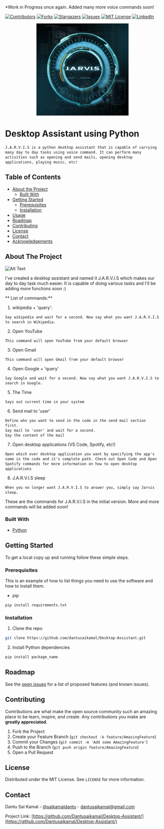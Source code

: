 *Work in Progress once again. Added many more voice commands soon!


[![Contributors][contributors-shield]][contributors-url]
[![Forks][forks-shield]][forks-url]
[![Stargazers][stars-shield]][stars-url]
[![Issues][issues-shield]][issues-url]
[![MIT License][license-shield]][license-url]
[![LinkedIn][linkedin-shield]][linkedin-url]



<!-- PROJECT LOGO -->
<p align="center">
  <a href="https://github.com/Dantusaikamal/Desktop-Assistant">
    <img src="Images/J.A.R.V.I.S.jpg" alt="Logo" width="300" height="300">
  </a>
</p>

  # Desktop Assistant using Python


    J.A.R.V.I.S is a python desktop assistant that is capable of carrying many day to day tasks using voice command. It can perform many activities such as opening and send mails, opening desktop applications, playing music, etc!
  
  



<!-- TABLE OF CONTENTS -->
## Table of Contents

* [About the Project](#about-the-project)
  * [Built With](#built-with)
* [Getting Started](#getting-started)
  * [Prerequisites](#prerequisites)
  * [Installation](#installation)
* [Usage](#usage)
* [Roadmap](#roadmap)
* [Contributing](#contributing)
* [License](#license)
* [Contact](#contact)
* [Acknowledgements](#acknowledgements)



<!-- ABOUT THE PROJECT -->
## About The Project

![Alt Text](https://s4.gifyu.com/images/JARVIS-gif-1.gif)

I've created a desktop assistant and named it J.A.R.V.I.S which makes our day to day task much easier. It is capable of doing various tasks and I'll be adding more functions soon :)

** List of commands:**


1. wikipedia + 'query':

```
Say wikipedia and wait for a second. Now say what you want J.A.R.V.I.S to search in Wikipedia.
```

2. Open YouTube

```
This command will open YouTube from your default browser
```

3. Open Gmail

```
This command will open Gmail from your default browser
```

4. Open Google + 'query'

```
Say Google and wait for a second. Now say what you want J.A.R.V.I.S to search in Google.
```

5. The Time

```
Says out current time in your system
```

6. Send mail to 'user'
```
Define who you want to send in the code in the send mail section first.
Say mail to 'user' and wait for a second.
Say the content of the mail
```
7. Open desktop applications (VS Code, Spotify, etc!)
```
Open which ever desktop application you want by specifying the app's name in the code and it's complete path. Check out Open Code and Open Spotify commands for more information on how to open desktop applications
```
8. J.A.R.V.I.S sleep
```
When you no longer want J.A.R.V.I.S to answer you, simply say Jarvis sleep.
```

These are the commands for J.A.R.V.I.S in the initial version. More and more commands will be added soon!

### Built With

* [Python](Python)



<!-- GETTING STARTED -->
## Getting Started

To get a local copy up and running follow these simple steps.

### Prerequisites

This is an example of how to list things you need to use the software and how to install them.

* pip
```sh
pip install requirements.txt
```

### Installation

1. Clone the repo
```sh
git clone https://github.com/dantusaikamal/Desktop-Assistant.git
```
2. Install Python dependencies
```sh
pip install package_name
```


<!-- ROADMAP -->
## Roadmap

See the [open issues](https://github.com/Dantusaikamal/Desktop-Assistant//issues) for a list of proposed features (and known issues).



<!-- CONTRIBUTING -->
## Contributing

Contributions are what make the open source community such an amazing place to be learn, inspire, and create. Any contributions you make are **greatly appreciated**.

1. Fork the Project
2. Create your Feature Branch (`git checkout -b feature/AmazingFeature`)
3. Commit your Changes (`git commit -m 'Add some AmazingFeature'`)
4. Push to the Branch (`git push origin feature/AmazingFeature`)
5. Open a Pull Request



<!-- LICENSE -->
## License

Distributed under the MIT License. See `LICENSE` for more information.



<!-- CONTACT -->
## Contact

Dantu Sai Kamal - [@saikamaldantu](https://twitter.com/saikamaldantu) - dantusaikamal@gmail.com

Project Link: [https://github.com/Dantusaikamal/Desktop-Assistant/](https://github.com/Dantusaikamal/Desktop-Assistant/)






<!-- MARKDOWN LINKS & IMAGES -->
<!-- https://www.markdownguide.org/basic-syntax/#reference-style-links -->
[contributors-shield]: https://img.shields.io/github/contributors/dantusaikamal/Desktop-Assistant.svg?style=flat-square
[contributors-url]: https://github.com/Dantusaikamal/Desktop-Assistant/graphs/contributors
[forks-shield]: https://img.shields.io/github/forks/dantusaikamal/Desktop-Assistant.svg?style=flat-square
[forks-url]: https://github.com/Dantusaikamal/Desktop-Assistant/network/members
[stars-shield]: https://img.shields.io/github/stars/dantusaikamal/Desktop-Assistant.svg?style=flat-square
[stars-url]: https://github.com/Dantusaikamal/Desktop-Assistant/stargazers
[issues-shield]: https://img.shields.io/github/issues/dantusaikamal/Desktop-Assistant.svg?style=flat-square
[issues-url]: https://github.com/Dantusaikamal/Desktop-Assistant/issues
[license-shield]: https://img.shields.io/github/license/dantusaikamal/Desktop-Assistant.svg?style=flat-square
[license-url]:https://github.com/Dantusaikamal/Desktop-Assistant/blob/master/LICENSE
[linkedin-shield]: https://img.shields.io/badge/-LinkedIn-black.svg?style=flat-square&logo=linkedin&colorB=555
[linkedin-url]: https://linkedin.com/in/Dantu-Sai-Kamal
[product-screenshot]: Images/J.A.R.V.I.S.jpg
